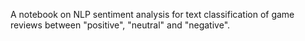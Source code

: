 A notebook on NLP sentiment analysis for text classification of game reviews between "positive", "neutral" and "negative".
